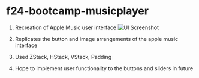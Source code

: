 # f24-bootcamp-musicplayer

1. Recreation of Apple Music user interface
![UI Screenshot](f24-bootcamp-musicplayer/music_player_UI_screenshot.png)

2. Replicates the button and image arrangements of the apple music interface
3. Used ZStack, HStack, VStack, Padding
4. Hope to implement user functionality to the buttons and sliders in future
